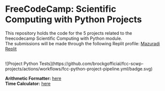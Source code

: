 # FreeCodeCamp: Scientific Computing with Python Projects
This repository holds the code for the 5 projects related to the freecodecamp Scientific Computing with Python module.<br>
The submissions will be made through the following Replit profile: [Mazuradi Replit](https://replit.com/@Mazuradi)<br> 

<br>
![Project Python Tests](https://github.com/brockgofficial/fcc-scwp-projects/actions/workflows/fcc-python-project-pipeline.yml/badge.svg)
<br>

**Arithmetic Formatter:** [here](https://replit.com/@Mazuradi/FCC-Arithmetic-Formatter)  
**Time Calculator:** [here](https://replit.com/@Mazuradi/FCC-Time-Calculator)